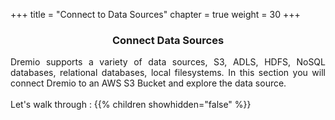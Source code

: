 +++
title = "Connect to Data Sources"
chapter = true
weight = 30
+++

<center><h3>Connect Data Sources  </h3></center>

<div style="text-align: justify">
 Dremio supports a variety of data sources, S3, ADLS, HDFS, NoSQL databases, relational databases, local filesystems. In this section you will connect Dremio to an AWS S3 Bucket and explore the data source. 
  <br/><br/>Let's walk through :
  {{% children showhidden="false" %}}
</div>
